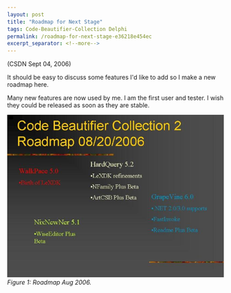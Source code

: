 ```yaml
---
layout: post
title: "Roadmap for Next Stage"
tags: Code-Beautifier-Collection Delphi
permalink: /roadmap-for-next-stage-e36218e454ec
excerpt_separator: <!--more-->
---
```

(CSDN Sept 04, 2006)

It should be easy to discuss some features I'd like to add so I make a new roadmap here.

Many new features are now used by me. I am the first user and tester. I wish they could be released as soon as they are stable.
<!--more-->

![img-description](/images/cbc-roadmap-aug-2006.jpg)
_Figure 1: Roadmap Aug 2006._
